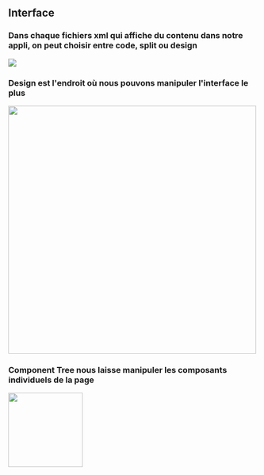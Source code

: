 ## Interface

### Dans chaque fichiers xml qui affiche du contenu dans notre appli, on peut choisir entre code, split ou design
<img src="https://user-images.githubusercontent.com/91130202/197965495-3403230a-216d-4cd9-9877-82cde4afe8ee.png" >


### Design est l'endroit où nous pouvons manipuler l'interface le plus
<img src="https://user-images.githubusercontent.com/91130202/197965902-d6e59d50-027c-4ece-adf3-fce81e9faa1b.png" width=500 length=500 >




### Component Tree nous laisse manipuler les composants individuels de la page
<img src="https://user-images.githubusercontent.com/91130202/197965194-2c644a9e-07d7-4924-83e0-4232079c6f14.png" width=150 length=150 >

